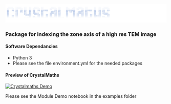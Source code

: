 
![crystalmaths](https://github.com/crystalmaths/crystalmaths/blob/master/images/crystalmaths.png?raw=true)

### Package for indexing the zone axis of a high res TEM image

#### Software Dependancies

- Python 3
- Please see the file environment.yml for the needed packages

#### Preview of CrystalMaths
[![Crystalmaths Demo](https://res.cloudinary.com/marcomontalbano/image/upload/v1584430647/video_to_markdown/images/youtube--sT46nRLCLZ8-c05b58ac6eb4c4700831b2b3070cd403.jpg)](https://www.youtube.com/watch?v=sT46nRLCLZ8 "Crystalmaths Demo")


Please see the Module Demo notebook in the examples folder
